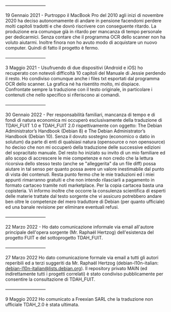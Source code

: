 —————————

19 Gennaio 2021 - Purtroppo il MacBook Pro del 2010 agli inizi di novembre 2020 ha deciso autonomamente di andare in pensione facendomi perdere molti capitoli tradotti e che dovrò riscrivere con conseguente ritardo. La produzione era comunque già in ritardo per mancanza di tempo personale per dedicarmici. Senza contare che il programma OCR dello scanner non ha voluto aiutarmi. Inoltre finora non ho avuto modo di acquistare un nuovo computer. Quindi di fatto il progetto è fermo.

—————————

3 Maggio 2021 - Usufruendo di due dispositivi (Android e iOS) ho recuperato con notevoli difficoltà 10 capitoli del Manuale di Jessie perdendo il resto. Ho condiviso comunque anche i files txt esportati dal programma OCR dello scanner. La grafica né ha risentito molto, mi dispiace. Confrontate sempre la traduzione con il testo originale, in particolare i contenuti che nello specifico si riferiscono ai comandi.

—————————

30 Gennaio 2022 - Per responsabilità familiari, mancanza di tempo e di fondi di natura economica mi occuperò esclusivamente della traduzione di TDAH_FUIT 1.0 e TDAH_FUIT 2.0 rispettivamente con oggetto: The Debian Administrator’s Handbook (Debian 8) e The Debian Administrator’s Handbook (Debian 10). Senza il dovuto sostegno (economico o datio in solutum) da parte di enti di qualsiasi natura (opensource o non opensource) ho deciso che non mi occuperò della traduzione delle successive edizioni del sopracitato manuale. Del resto ho iniziato su invito di un mio familiare ed allo scopo di accrescere le mie competenze e non credo che la lettura ricorsiva dello stesso testo (anche se "alleggerita" da un file diff) possa aiutare in tal senso per quanto possa avere un valore inestimabile dal punto di vista dei contenuti. Resta punto fermo che le mie traduzioni ed i miei appunti rimarranno gratuiti e che non intendo rilasciarli a pagamento in formato cartaceo tramite noti marketplace. Per la copia cartacea basta una copisteria. Vi informo inoltre che occorre la consulenza scientifica di esperti delle materie trattate dal testo sorgente che vi assicuro potrebbero andare ben oltre le competenze del mero traduttore di Debian (per quanto ufficiale) ed una banale revisione per eliminare eventuali refusi.

—————————

22 Marzo 2022 - Ho dato comunicazione informale via email all'autore principale dell'opera sorgente (Mr. Raphaël Hertzog) dell'esistenza del progetto FUIT e del sottoprogetto TDAH_FUIT. 

—————————

27 Marzo 2022 Ho dato comunicazione formale via email a tutti gli autori reperibili ed a terzi suggeriti da Mr. Raphaël Hertzog (debian-l10n-italian:  debian-l10n-italian@lists.debian.org). Il repository privato MAIN (ed indirettamente tutti i progetti correlati) è stato condiviso pubblicamente per consentire la consultazione di TDAH_FUIT. 

—————————

9 Maggio 2022 Ho comunicato a Freexian SARL che la traduzione non ufficiale TDAH_2.0 è stata ultimata.
